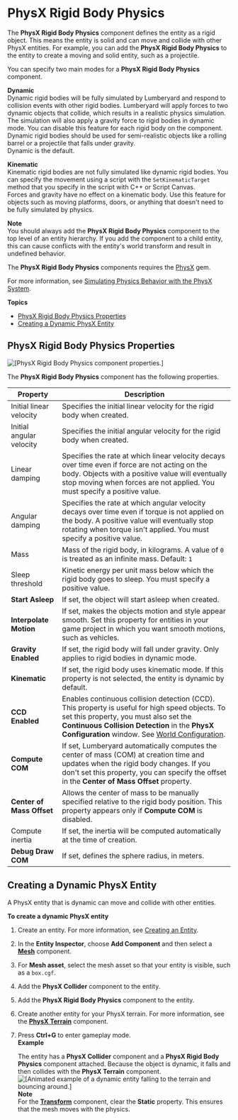 # PhysX Rigid Body Physics<a name="component-physx-rigid-body-physics"></a>

The **PhysX Rigid Body Physics** component defines the entity as a rigid object\. This means the entity is solid and can move and collide with other PhysX entities\. For example, you can add the **PhysX Rigid Body Physics** to the entity to create a moving and solid entity, such as a projectile\.

You can specify two main modes for a **PhysX Rigid Body Physics** component\.

**Dynamic**  
Dynamic rigid bodies will be fully simulated by Lumberyard and respond to collision events with other rigid bodies\. Lumberyard will apply forces to two dynamic objects that collide, which results in a realistic physics simulation\. The simulation will also apply a gravity force to rigid bodies in dynamic mode\. You can disable this feature for each rigid body on the component\. Dynamic rigid bodies should be used for semi\-realistic objects like a rolling barrel or a projectile that falls under gravity\.  
Dynamic is the default\.

**Kinematic**  
Kinematic rigid bodies are not fully simulated like dynamic rigid bodies\. You can specify the movement using a script with the `SetKinematicTarget` method that you specify in the script with C\+\+ or Script Canvas\.  
Forces and gravity have no effect on a kinematic body\. Use this feature for objects such as moving platforms, doors, or anything that doesn't need to be fully simulated by physics\.

**Note**  
You should always add the **PhysX Rigid Body Physics** component to the top level of an entity hierarchy\. If you add the component to a child entity, this can cause conflicts with the entity's world transform and result in undefined behavior\.

The **PhysX Rigid Body Physics** components requires the [PhysX](gems-system-gem-physx.md) gem\.

For more information, see [Simulating Physics Behavior with the PhysX System](physx-intro.md)\.

**Topics**
+ [PhysX Rigid Body Physics Properties](#component-physx-rigid-body-physics-properties)
+ [Creating a Dynamic PhysX Entity](#example-creating-dynamic-game-entity)

## PhysX Rigid Body Physics Properties<a name="component-physx-rigid-body-physics-properties"></a>

![\[PhysX Rigid Body Physics component properties.\]](http://docs.aws.amazon.com/lumberyard/latest/userguide/images/component-physx-rigid-body-1.png)

The **PhysX Rigid Body Physics** component has the following properties\.


| Property | Description | 
| --- | --- | 
| Initial linear velocity |  Specifies the initial linear velocity for the rigid body when created\.  | 
| Initial angular velocity |  Specifies the initial angular velocity for the rigid body when created\.  | 
| Linear damping |  Specifies the rate at which linear velocity decays over time even if force are not acting on the body\. Objects with a positive value will eventually stop moving when forces are not applied\.  You must specify a positive value\.  | 
| Angular damping |  Specifies the rate at which angular velocity decays over time even if torque is not applied on the body\. A positive value will eventually stop rotating when torque isn't applied\. You must specify a positive value\.  | 
| Mass |  Mass of the rigid body, in kilograms\. A value of `0` is treated as an infinite mass\. Default: `1`  | 
| Sleep threshold |  Kinetic energy per unit mass below which the rigid body goes to sleep\.  You must specify a positive value\.  | 
|  **Start Asleep**  |  If set, the object will start asleep when created\.  | 
|  **Interpolate Motion**  |  If set, makes the objects motion and style appear smooth\.  Set this property for entities in your game project in which you want smooth motions, such as vehicles\.  | 
|  **Gravity Enabled**  |  If set, the rigid body will fall under gravity\. Only applies to rigid bodies in dynamic mode\.  | 
|  **Kinematic**  |  If set, the rigid body uses kinematic mode\. If this property is not selected, the entity is dynamic by default\.  | 
|  **CCD Enabled**  |  Enables continuous collision detection \(CCD\)\. This property is useful for high speed objects\.   To set this property, you must also set the **Continuous Collision Detection** in the **PhysX Configuration** window\. See [World Configuration](physx-configuration-global.md#physx-configuration-global-world)\.    | 
|  **Compute COM**  |  If set, Lumberyard automatically computes the center of mass \(COM\) at creation time and updates when the rigid body changes\.  If you don't set this property, you can specify the offset in the **Center of Mass Offset** property\.  | 
|  **Center of Mass Offset**  |  Allows the center of mass to be manually specified relative to the rigid body position\.  This property appears only if **Compute COM** is disabled\.  | 
| Compute inertia |  If set, the inertia will be computed automatically at the time of creation\.  | 
|  **Debug Draw COM**  |  If set, defines the sphere radius, in meters\.  | 

## Creating a Dynamic PhysX Entity<a name="example-creating-dynamic-game-entity"></a>

A PhysX entity that is dynamic can move and collide with other entities\.

**To create a dynamic PhysX entity**

1. Create an entity\. For more information, see [Creating an Entity](creating-entity.md)\.

1. In the **Entity Inspector**, choose **Add Component** and then select a **[Mesh](component-static-mesh.md)** component\.

1. For **Mesh asset**, select the mesh asset so that your entity is visible, such as a `box.cgf`\.

1. Add the **PhysX Collider** component to the entity\.

1. Add the **PhysX Rigid Body Physics** component to the entity\.

1. Create another entity for your PhysX terrain\. For more information, see the **[PhysX Terrain](component-physx-terrain.md)** component\.

1. Press **Ctrl\+G** to enter gameplay mode\.  
**Example**  

   The entity has a **PhysX Collider** component and a **PhysX Rigid Body Physics** component attached\. Because the object is dynamic, it falls and then collides with the **PhysX Terrain** component\.  
![\[Animated example of a dynamic entity falling to the terrain and bouncing around.\]](http://docs.aws.amazon.com/lumberyard/latest/userguide/images/physx-creating-dynamic-object-1.gif)
**Note**  
For the **[Transform](component-transform.md)** component, clear the **Static** property\. This ensures that the mesh moves with the physics\. 